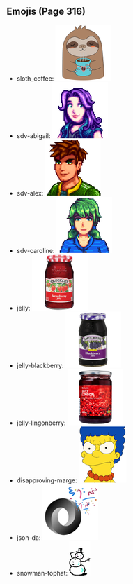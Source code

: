 
## Emojis (Page 316)

* sloth_coffee: ![sloth_coffee](output/sloth_coffee.png)
* sdv-abigail: ![sdv-abigail](output/sdv-abigail.png)
* sdv-alex: ![sdv-alex](output/sdv-alex.png)
* sdv-caroline: ![sdv-caroline](output/sdv-caroline.png)
* jelly: ![jelly](output/jelly.png)
* jelly-blackberry: ![jelly-blackberry](output/jelly-blackberry.png)
* jelly-lingonberry: ![jelly-lingonberry](output/jelly-lingonberry.png)
* disapproving-marge: ![disapproving-marge](output/disapproving-marge.png)
* json-da: ![json-da](output/json-da.png)
* snowman-tophat: ![snowman-tophat](output/snowman-tophat.gif)
